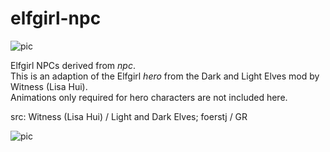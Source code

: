 # elfgirl-npc

![pic](pic.jpg)

Elfgirl NPCs derived from *npc*.\
This is an adaption of the Elfgirl *hero* from the Dark and Light Elves mod by Witness (Lisa Hui).\
Animations only required for hero characters are not included here.

src: Witness (Lisa Hui) / Light and Dark Elves; foerstj / GR

![pic](pic2.jpg)
